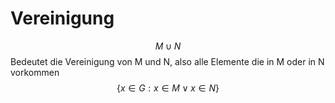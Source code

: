 # Vereinigung
$$M\cup N$$
Bedeutet die Vereinigung von M und N, also alle Elemente die in M oder in N vorkommen
$$\{x\in G:x\in M\vee x\in N\}$$